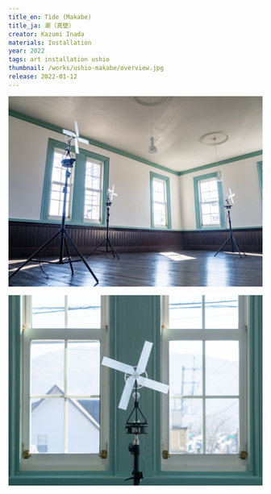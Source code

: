 ```yaml
---
title_en: Tide (Makabe)
title_ja: 潮（真壁）
creator: Kazumi Inada
materials: Installation
year: 2022
tags: art installation ushio
thumbnail: /works/ushio-makabe/overview.jpg
release: 2022-01-12
---
```


![](/works/ushio-makabe/overview.jpg)

![](/works/ushio-makabe/window.jpg)
